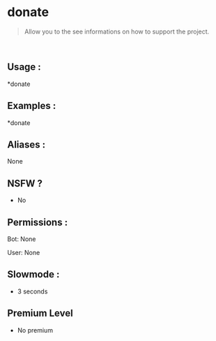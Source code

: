# donate

> Allow you to the see informations on how to support the project.

<br>

## Usage :

*donate

## Examples :

*donate

## Aliases :

None

## NSFW ?

- No

## Permissions :

Bot: None
<br>

User: None

## Slowmode :

- 3 seconds

## Premium Level

- No premium